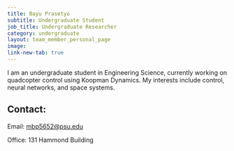 ```yaml
---
title: Bayu Prasetyo
subtitle: Undergraduate Student
job_title: Undergraduate Researcher
category: undergraduate
layout: team_member_personal_page
image: 
link-new-tab: true
---
```


I am an undergraduate student in Engineering Science, currently working on quadcopter control using Koopman Dynamics. My interests include control, neural networks, and space systems. 

## Contact: ##

Email: [mbp5652@psu.edu](mailto:mbp5652@psu.edu)

Office: 131 Hammond Building
